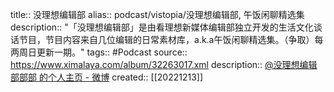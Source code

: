 title:: 没理想编辑部
alias:: podcast/vistopia/没理想编辑部,  午饭闲聊精选集
description:: "「没理想编辑部」是由看理想新媒体编辑部独立开发的生活文化谈话节目，节目内容来自几位编辑的日常素材库，a.k.a午饭闲聊精选集。（争取）每两周日更新一期。"
tags:: #Podcast
source:: https://www.ximalaya.com/album/32263017.xml
description:: [@没理想编辑部部部 的个人主页 - 微博](https://weibo.com/u/7542730254)
created:: [[20221213]]
